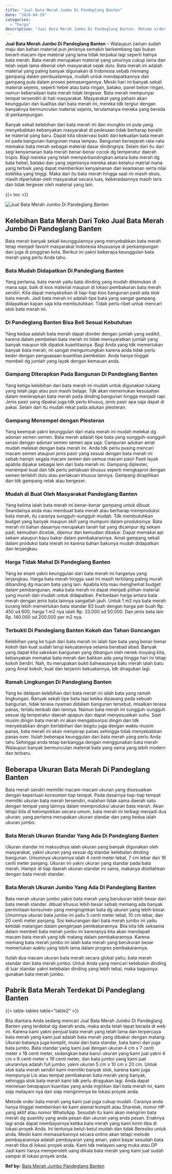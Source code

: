 ```yaml
---
title: "Jual Bata Merah Jumbo Di Pandeglang Banten"
date: "2024-04-19"
categories: 
  - "harga"
description: "Jual Bata Merah Jumbo Di Pandeglang Banten. Metode order bata merah yang kami jual juga cukup mudah. Caranya anda hanya tinggal memberikan ke kami alamat kom..."
---
```


**Jual Bata Merah Jumbo Di Pandeglang Banten** – Walaupun zaman sudah maju dan bahan material pun jenisnya semakin berkembang tapi bukan berarti macam-tipe material yang lama tidak terpakai lagi seperti halnya bata merah. Bata merah merupakan material yang umurnya cukup lama dan telah sejak lama dikenal oleh masyarakat sejak dulu. Bata merah ini adalah material yang paling banyak digunakan di Indonesia sebab memang gampang dalam pembuatannya, mudah untuk mendapatkannya dan gampang pula dalam proses pemasangannya. Meski hari ini banyak sekali material sejenis, seperti hebel atau bata ringan, batako, panel beton ringan, namun keberadaan bata merah tidak tergeser. Bata merah mempunyai tempat tersendiri di hati masyarakat. Masyarakat yang paham akan keunggulan dan kualitas dari bata merah ini, mereka tdk tergiur dengan banyaknya bermunculan material sejenis, terutamanya mereka yang berada di perkampungan.

Banyak sekali kelebihan dari bata merah ini dan mungkin ini pula yang menyebabkan kebanyakan masyarakat di pedesaan tidak berharap beralih ke material yang baru. Dapat kita observasi bukti dari kekuatan bata merah ini pada bangunan-bangunan masa lampau. Bangunan bersejarah rata-rata memakai bata merah sebagai material dasar dindingnya. Selain dari itu dari segi kenyamanan bata merah benar-benar cocok dg temperatur daerah tropis. Bagi mereka yang telah memperbandingkan antara bata merah dg bata hebel, batako dan yang sejenisnya mereka akan ketahui matrial mana yang terbaik yang dapat memberikan kenyamanan dan keamanan serta nilai estetika yang tinggi. Maka dari itu bata merah hingga saat ini masih eksis, masih diperlukan oleh masyarakat secara luas, keberadaannya masih laris dan tidak tergeser oleh material yang lain.

{{< toc >}}

![Jual Bata Merah Jumbo Di Pandeglang Banten](/images/jual-bata-merah-01.png)

## Kelebihan Bata Merah Dari Toko Jual Bata Merah Jumbo Di Pandeglang Banten

Bata merah banyak sekali keunggulannya yang menyebabkan bata merah tetap menjadi favorit masyarakat Indonesia khususnya di perkampungan dan juga di pinggiran kota. Berikut ini yakni beberapa keunggulan bata merah yang perlu Anda tahu.

### Bata Mudah Didapatkan Di Pandeglang Banten

Yang pertama, bata merah yaitu bata dinding yang mudah ditemukan di mana saja, baik di kios material maupun di lokasi pembakaran bata merah sendiri. Kita dapat menyaksikan di tiap-tiap kios bangunan pasti ada stok bata merah. Jadi bata merah ini adalah tipe bata yang sangat gampang didapatkan kapan saja kita membutuhkan. Tidak perlu ribet untuk mencari stok bata merah ini.

### Di Pandeglang Banten Bisa Beli Sesuai Kebutuhan

Yang kedua adalah bata merah dapat diorder dengan jumlah yang sedikit, karena dalam pembelian bata merah ini tidak mensyaratkan jumlah yang banyak maupun tdk dipatok kuantitasnya. Bagi Anda yang tdk memerlukan banyak bata merah, ini sangat menguntungkan karena anda tidak perlu keder dengan penguasaan kuantitas pembelian. Anda hanya tinggal membeli dg jumlah yang layak dengan kemauan anda.

### Gampang Diterapkan Pada Bangunan Di Pandeglang Banten

Yang ketiga kelebihan dari bata merah ini mudah untuk digunakan tukang yang telah jago atau pun masih belajar. Tdk akan menemukan kesusahan dalam menerapkan bata merah pada dinding bangunan hingga menjadi rapi. Jenis pasir yang dipakai juga tdk perlu khusus, jenis pasir apa saja dapat di pakai. Selain dari itu mudah rekat pada adukan plesteran.

### Gampang Menempel dengan Plesteran

Yang keempat yakni keunggulan dari mata merah ini mudah melekat dg adonan semen semen. Bata merah adalah tipe bata yang sungguh-sungguh serasi dengan adonan semen semen apa saja. Campuran adukan amat mudah melekat dengan bata merah ini. Anda tdk perlu pusing mencari macam semen ataupun jenis pasir yang sesuai dengan bata merah ini sebab hampir segala macam semen dan semua macam pasir Pasti layak apabila dipakai sebagai lem dari bata merah ini. Gampang diplester, menempel kuat dan tdk perlu perlakuan khusus seperti mengkaprot dengan semen terlebih dulu atau perlakuan khusus lainnya. Gampang dirapihkan dan tdk gampang retak atau bergeser.

### Mudah di Buat Oleh Masyarakat Pandeglang Banten

Yang kelima ialah bata merah ini benar-benar gampang untuk dibuat. Seandainya anda mau membuat bata merah atau berharap memproduksi bata merah, itu caranya sungguh-sungguh mudah. Tdk membutuhkan budget yang banyak maupun skill yang mumpuni dalam produksinya. Bata merah ini bahan dasarnya merupakan tanah liat yang dicampur dg sekam padi, kemudian dicetak, dijemur dan kemudian dibakar. Dapat memakai api sekam ataupun kayu bakar dalam pembakarannya. Amat gampang sekali dalam produksi bata merah ini karena bahan bakunya mudah didapatkan dan terjangkau.

### Harga Tidak Mahal Di Pandeglang Banten

Yang ke enam yakni keunggulan dari bata merah ini harganya yang terjangkau. Harga bata merah hingga saat ini masih terbilang paling murah dibanding dg macam bata yang lain. Apabila kita mau menghemat budget dalam pembangunan, maka bata merah ini dapat menjadi pilihan material yang murah dan mudah untuk didapatkan. Perbedaan harga antara bata merah dengan jenis bata lainnya sangatlah jauh. Untuk 1 m2 nya bata merah kurang lebih memerlukan bata standar 83 buah dengan harga per buah Rp. 450 sd 600, harga 1 m2 nya ialah Rp. 33.000 sd 50.000. Dan jenis bata lain Rp. 140.000 sd 200.000 per m2 nya.

### Terbukti Di Pandeglang Banten Kokoh dan Tahan Goncangan

Kelebihan yang ke tujuh dari bata merah ini ialah tipe bata yang benar-benar kokoh dan kuat sudah teruji kekuatannya selama berabad abad. Banyak yang dapat kita saksikan bangunan yang dibangun oleh nenek moyang kita, kebanyakan memakai bata merah dan bahkan ada yang hingga hari ini tetap kokoh berdiri. Nah, itu merupakan bukti bahwasanya batu merah ialah batu yang Amat kokoh, kuat dan terjamin kekuatannya, tdk diragukan lagi.

### Ramah Lingkungan Di Pandeglang Banten

Yang ke delapan kelebihan dari bata merah ini ialah bata yang ramah lingkungan. Banyak sekali tipe bata tapi ketika dipasang pada sebuah bangunan, tidak terasa nyaman didalam bangunan tersebut, misalkan terasa panas, terlalu lembab dan lainnya. Namun bata merah ini sungguh-sungguh sesuai dg temperatur daerah apapun dan dapat menyesuaikan suhu. Saat musim dingin bata merah ini akan mengabsorpsi dingin dan tdk menyebabkan dingin berlebihan dan begitu juga dengan waktu musim panas, bata merah ini akan menyerap panas sehingga tidak menyebabkan panas over. Itulah beberapa keunggulan dari bata merah yang perlu Anda tahu Sehingga anda tetap berbangga dengan menggunakan bata merah Walaupun banyak bermunculan material bata yang sama yang lebih modern dan terbaru.

## Beberapa Ukuran Bata Merah Di Pandeglang Banten

Bata merah sendiri memiliki macam-macam ukuran yang disesuaikan dengan keperluan konsumen tiap tempat. Pada dasarnya tiap-tiap tempat memiliki ukuran bata merah tersendiri, malahan tidak sama daerah satu dengan tempat yang lainnya dalam memproduksi ukuran bata merah. Akan tetapi bila di kelompokkan secara umum, bata merah ini terbagi menjadi dua ukuran; yang pertama merupakan ukuran standar dan yang kedua ialah ukuran jumbo.

### Bata Merah Ukuran Standar Yang Ada Di Pandeglang Banten

Ukuran standar ini maksudnya ialah ukuran yang banyak digunakan oleh masyarakat, yakni ukuran yang sesuai dg standar ketebalan dinding bangunan. Umumnya ukurannya ialah 4 centi meter tebal, 7 cm lebar dan 18 centi meter panjang. Ukuran ini yakni ukuran yang standar pada bata merah. Hampir di tiap daerah ukuran standar ini sama, makanya diistilahkan dengan bata merah standar.

### Bata Merah Ukuran Jumbo Yang Ada Di Pandeglang Banten

Bata merah ukuran jumbo yakni bata merah yang berukuran lebih besar dari bata merah standar. dibuat khusus lebih besar sebab memang ada banyak permintaan konsumen yang menginginkan bata dg ukuran yang lebih besar. Umumnya ukuran bata jumbo ini yaitu 5 centi meter tebal, 10 cm lebar, dan 20 centi meter panjang. Sisi kekurangan dari bata merah jumbo ini yaitu ketidak matangan dalam pengerjaan pembakarannya. Bila kita tdk seksama dalam membeli bata merah jumbo ini karenanya kita akan mendapati macam bata merah yang tdk matang dalam pembakarannya. Karena memang bata merah jumbo ini ialah bata merah yang berukuran besar memerlukan waktu yang lebih lama dalam progres pembakarannya.

Itulah dua macam ukuran bata merah secara global yaitu; bata merah standar dan bata merah jumbo. Untuk Anda yang mencari ketebalan dinding di luar standar yakni ketebalan dinding yang lebih tebal, maka bagusnya gunakan bata merah jumbo.

## Pabrik Bata Merah Terdekat Di Pandeglang Banten

{{< table-tables table="table2" >}}

Bila diantara Anda sedang mencari Jual Bata Merah Jumbo Di Pandeglang Banten yang terdekat dg daerah anda, maka anda telah tepat berada di web ini. Karena kami yakni penjual bata merah yang telah lama dan terpercaya bata merah yang kami jual adalah bata merah yang dibakar dengan matang. Ukuran batanya juga komplit, mulai dari bata standar, bata banci dan juga bata jumbo. Bata standar yang kami jual dengan ukuran 4 cm x 7 centi meter x 18 centi meter, sedangkan bata banci ukuran yang kami jual yakni 4 cm x 9 centi meter x 19 centi meter, dan bata jumbo yang kami jual ukurannya adalah full jumbo; yakni ukuran 5 cm x 10 cm x 20 cm. Untuk stok bata merah sendiri kami memiliki banyak stok, karena kami juga mempunyai Lio atau tempat pembakaran bata merah yang banyak, sehingga stok bata merah kami tdk perlu diragukan lagi. Anda dapat memesan berapapun kuantias yang anda inginkan dari bata merah ini, kami siap melayani nya dan siap mengirimnya ke lokasi proyek anda.

Metode order bata merah yang kami jual juga cukup mudah. Caranya anda hanya tinggal memberikan ke kami alamat komplit atau Sharelok, nomor HP yang aktif atau nomor WhatsApp. Sesudah itu kami akan mengirim bata merah dg quantity yang anda pesan dan ukuran yang anda pesan. Enaknya lagi anda dapat membayarnya ketika bata merah yang kami kirim tiba di lokasi proyek Anda. Ini tentunya betul-betul mudah dan tidak Beresiko untuk anda. Meski kami memasarkannya secara online akan tetapi metode pembayarannya adalah pembayaran yang aman, yakni bayar sesudah bata merah tiba di lokasi proyek anda. Kami tdk melayani uang muka atau DP Jadi kami hanya memperoleh uang dikala bata merah yang kami jual sudah sampai di lokasi proyek anda.

**Ref by:** [Bata Merah Jumbo Pandeglang Banten](https://id.wikipedia.org/wiki/Bata)
